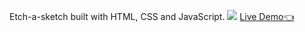 Etch-a-sketch built with HTML, CSS and JavaScript.
<img src="screenshot">
<a href="https://olgarunkova.github.io/etch-a-sketch/">Live Demo👈</a>